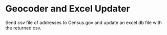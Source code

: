 # Geocoder and Excel Updater

Send csv file of addresses to Census.gov and update an excel db file with the returned csv.
